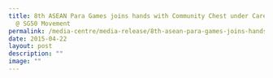 ```yaml
---
title: 8th ASEAN Para Games joins hands with Community Chest under Care & Share
  @ SG50 Movement
permalink: /media-centre/media-release/8th-asean-para-games-joins-hands-with-community-chest-under-care-share/
date: 2015-04-22
layout: post
description: ""
image: ""
---
```

